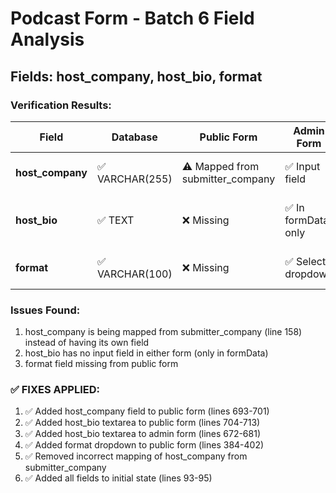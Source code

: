 # Podcast Form - Batch 6 Field Analysis
## Fields: host_company, host_bio, format

### Verification Results:

| Field | Database | Public Form | Admin Form | Status |
|-------|----------|-------------|------------|--------|
| **host_company** | ✅ VARCHAR(255) | ⚠️ Mapped from submitter_company | ✅ Input field | Needs direct field |
| **host_bio** | ✅ TEXT | ❌ Missing | ✅ In formData only | Need input in both |
| **format** | ✅ VARCHAR(100) | ❌ Missing | ✅ Select dropdown | Need in public |

### Issues Found:
1. host_company is being mapped from submitter_company (line 158) instead of having its own field
2. host_bio has no input field in either form (only in formData)
3. format field missing from public form

### ✅ FIXES APPLIED:
1. ✅ Added host_company field to public form (lines 693-701)
2. ✅ Added host_bio textarea to public form (lines 704-713)
3. ✅ Added host_bio textarea to admin form (lines 672-681)
4. ✅ Added format dropdown to public form (lines 384-402)
5. ✅ Removed incorrect mapping of host_company from submitter_company
6. ✅ Added all fields to initial state (lines 93-95)